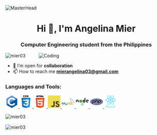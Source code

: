 ![MasterHead](https://infozla.com/wp-content/uploads/2022/12/61be16afc2df9.jpg)
<h1 align="center">Hi 👋, I'm Angelina Mier</h1>
<h3 align="center">Computer Engineering student from the Philippines</h3>
<img align="right" alt="Coding" width="400" src = https://media0.giphy.com/media/v1.Y2lkPTc5MGI3NjExbnNpY3o0NXhwbDFiNmdxc2dzZXU3ZHB5OHk1bzR5aTAyaTl0bXN3cyZlcD12MV9pbnRlcm5hbF9naWZfYnlfaWQmY3Q9Zw/BferOKonYOspm28AiB/giphy.gif>

<p align="left"> <img src="https://komarev.com/ghpvc/?username=mier03&label=Profile%20views&color=0e75b6&style=flat" alt="mier03" /> </p>

- 👯 I’m open for **collaboration**
- 📫 How to reach me **mierangelina03@gmail.com**



<h3 align="left">Languages and Tools:</h3>
<p align="left"> <a href="https://www.cprogramming.com/" target="_blank" rel="noreferrer"> <img src="https://raw.githubusercontent.com/devicons/devicon/master/icons/c/c-original.svg" alt="c" width="40" height="40"/> </a> <a href="https://www.w3schools.com/css/" target="_blank" rel="noreferrer"> <img src="https://raw.githubusercontent.com/devicons/devicon/master/icons/css3/css3-original-wordmark.svg" alt="css3" width="40" height="40"/> </a> <a href="https://www.w3.org/html/" target="_blank" rel="noreferrer"> <img src="https://raw.githubusercontent.com/devicons/devicon/master/icons/html5/html5-original-wordmark.svg" alt="html5" width="40" height="40"/> </a> <a href="https://developer.mozilla.org/en-US/docs/Web/JavaScript" target="_blank" rel="noreferrer"> <img src="https://raw.githubusercontent.com/devicons/devicon/master/icons/javascript/javascript-original.svg" alt="javascript" width="40" height="40"/> </a> <a href="https://www.mysql.com/" target="_blank" rel="noreferrer"> <img src="https://raw.githubusercontent.com/devicons/devicon/master/icons/mysql/mysql-original-wordmark.svg" alt="mysql" width="40" height="40"/> </a> <a href="https://nodejs.org" target="_blank" rel="noreferrer"> <img src="https://raw.githubusercontent.com/devicons/devicon/master/icons/nodejs/nodejs-original-wordmark.svg" alt="nodejs" width="40" height="40"/> </a> <a href="https://www.php.net" target="_blank" rel="noreferrer"> <img src="https://raw.githubusercontent.com/devicons/devicon/master/icons/php/php-original.svg" alt="php" width="40" height="40"/> </a> <a href="https://reactjs.org/" target="_blank" rel="noreferrer"> <img src="https://raw.githubusercontent.com/devicons/devicon/master/icons/react/react-original-wordmark.svg" alt="react" width="40" height="40"/> </a> </p>

<p><img align="center" src="https://github-readme-stats.vercel.app/api/top-langs?username=mier03&show_icons=true&locale=en&layout=compact" alt="mier03" /></p>

<p><img align="center" src="https://github-readme-streak-stats.herokuapp.com/?user=mier03&" alt="mier03" /></p>
